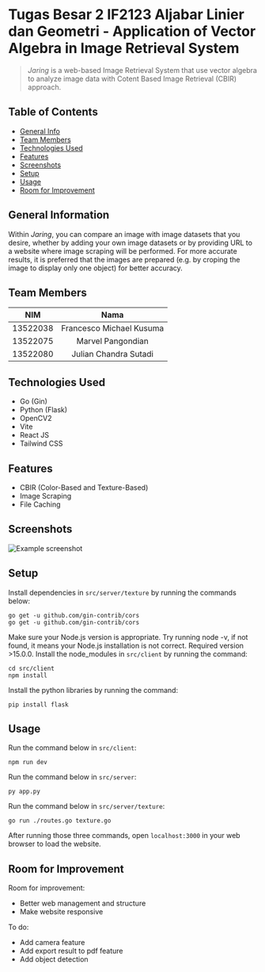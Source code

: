 # Tugas Besar 2 IF2123 Aljabar Linier dan Geometri - Application of Vector Algebra in Image Retrieval System

> _Jaring_ is a web-based Image Retrieval System that use vector algebra to analyze image data with Cotent Based Image Retrieval (CBIR) approach.

## Table of Contents
* [General Info](#general-information)
* [Team Members](#team-members)
* [Technologies Used](#technologies-used)
* [Features](#features)
* [Screenshots](#screenshots)
* [Setup](#setup)
* [Usage](#usage)
* [Room for Improvement](#room-for-improvement)


## General Information
Within _Jaring_, you can compare an image with image datasets that you desire, whether by adding your own image datasets or by providing URL to a website where image scraping will be performed. For more accurate results, it is preferred that the images are prepared (e.g. by croping the image to display only one object) for better accuracy.

## Team Members
| **NIM**  |       **Nama**           |
| :------: | :----------------------: |
| 13522038 | Francesco Michael Kusuma |
| 13522075 |    Marvel Pangondian     |
| 13522080 |  Julian Chandra Sutadi   |

## Technologies Used
- Go (Gin) 
- Python (Flask)
- OpenCV2
- Vite
- React JS
- Tailwind CSS


## Features
- CBIR (Color-Based and Texture-Based)
- Image Scraping
- File Caching


## Screenshots
![Example screenshot](./img/screenshot.png)
<!-- If you have screenshots you'd like to share, include them here. -->


## Setup
Install dependencies in `src/server/texture` by running the commands below:
```
go get -u github.com/gin-contrib/cors
go get -u github.com/gin-contrib/cors
```

Make sure your Node.js version is appropriate. Try running node -v, if not found, it means your Node.js installation is not correct. Required version >15.0.0.
Install the node_modules in `src/client` by running the command:
```
cd src/client
npm install
```

Install the python libraries by running the command:
```
pip install flask
```


## Usage
Run the command below in `src/client`:
```
npm run dev
```
Run the command below in `src/server`:
```
py app.py
```
Run the command below in `src/server/texture`:
```
go run ./routes.go texture.go
```
After running those three commands, open `localhost:3000` in your web browser to load the website.


## Room for Improvement
Room for improvement:
- Better web management and structure
- Make website responsive 

To do:
- Add camera feature
- Add export result to pdf feature
- Add object detection
  
